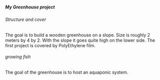 ##### My Greenhouse project
###### Structure and cover
The goal is to build a wooden greenhouse on a slope.
Size is roughly 2 meters by 4 by 2. With the slope it goes quite high on the lower side.
The first project is covered by PolyEthylene film.

###### growing fish
The goal of the greenhouse is to host an aquaponic system.

